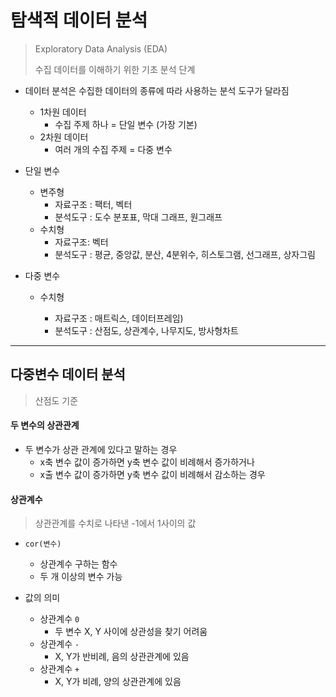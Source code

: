 # 탐색적 데이터 분석

> Exploratory Data Analysis (EDA)
>
> 수집 데이터를 이해하기 위한 기초 분석 단계

* 데이터 분석은 수집한 데이터의 종류에 따라 사용하는 분석 도구가 달라짐

  * 1차원 데이터
    * 수집 주제 하나 = 단일 변수 (가장 기본)
  * 2차원 데이터
    * 여러 개의 수집 주제 = 다중 변수

* 단일 변수

  * 변주형
    * 자료구조 : 팩터, 벡터
    * 분석도구 : 도수 분포표, 막대 그래프, 원그래프
  * 수치형
    * 자료구조: 벡터
    * 분석도구 : 평균, 중앙값, 분산, 4분위수, 히스토그램, 선그래프, 상자그림

* 다중 변수

  * 수치형

    * 자료구조 : 매트릭스, 데이터프레임)
    * 분석도구 : 산점도, 상관계수, 나무지도, 방사형차트

    

---



## 다중변수 데이터 분석

>  산점도 기준

#### 두 변수의 상관관계

* 두 변수가 상관 관계에 있다고 말하는 경우
  * x축 변수 값이 증가하면 y축 변수 값이 비례해서 증가하거나
  * x출 변수 값이 증가하면 y축 변수 값이 비례해서 감소하는 경우

#### 상관계수

> 상관관계를 수치로 나타낸 -1에서 1사이의 값

* `cor(변수)`
  * 상관계수 구하는 함수
  * 두 개 이상의 변수 가능

* 값의 의미
  * 상관계수 `0`
    * 두 변수 X, Y 사이에 상관성을 찾기 어려움
  * 상관계수 `-`
    * X, Y가 반비례, 음의 상관관계에 있음
  * 상관계수 `+`
    * X, Y가 비례, 양의 상관관계에 있음